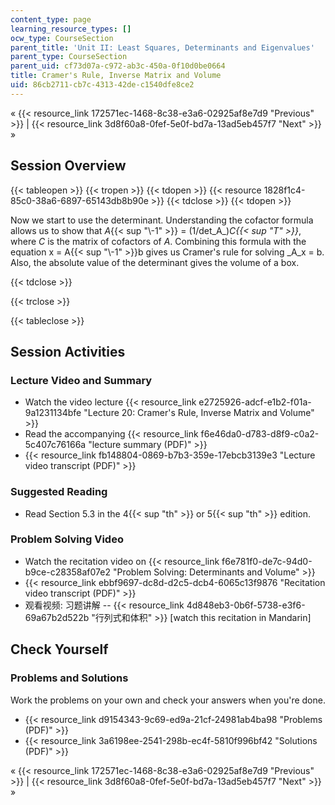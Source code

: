 ```yaml
---
content_type: page
learning_resource_types: []
ocw_type: CourseSection
parent_title: 'Unit II: Least Squares, Determinants and Eigenvalues'
parent_type: CourseSection
parent_uid: cf73d07a-c972-ab3c-450a-0f10d0be0664
title: Cramer's Rule, Inverse Matrix and Volume
uid: 86cb2711-cb7c-4313-42de-c1540dfe8ce2
---
```


« {{< resource_link 172571ec-1468-8c38-e3a6-02925af8e7d9 "Previous" >}} | {{< resource_link 3d8f60a8-0fef-5e0f-bd7a-13ad5eb457f7 "Next" >}} »

Session Overview
----------------

{{< tableopen >}}
{{< tropen >}}
{{< tdopen >}}
{{< resource 1828f1c4-85c0-38a6-6897-65143db8b90e >}}
{{< tdclose >}}
{{< tdopen >}}


Now we start to use the determinant. Understanding the cofactor formula allows us to show that _A_{{< sup "\\-1" >}} = (1/det_A_)_C{{< sup "T" >}}_, where _C_ is the matrix of cofactors of _A_. Combining this formula with the equation x = A{{< sup "\\-1" >}}b gives us Cramer's rule for solving _A_x = b. Also, the absolute value of the determinant gives the volume of a box.


{{< tdclose >}}

{{< trclose >}}

{{< tableclose >}}

Session Activities
------------------

### Lecture Video and Summary

*   Watch the video lecture {{< resource_link e2725926-adcf-e1b2-f01a-9a1231134bfe "Lecture 20: Cramer's Rule, Inverse Matrix and Volume" >}}
*   Read the accompanying {{< resource_link f6e46da0-d783-d8f9-c0a2-5c407c76166a "lecture summary (PDF)" >}}
*   {{< resource_link fb148804-0869-b7b3-359e-17ebcb3139e3 "Lecture video transcript (PDF)" >}}

### Suggested Reading

*   Read Section 5.3 in the 4{{< sup "th" >}} or 5{{< sup "th" >}} edition.

### Problem Solving Video

*   Watch the recitation video on {{< resource_link f6e781f0-de7c-94d0-b9ce-c28358af07e2 "Problem Solving: Determinants and Volume" >}}
*   {{< resource_link ebbf9697-dc8d-d2c5-dcb4-6065c13f9876 "Recitation video transcript (PDF)" >}}
*   观看视频: 习题讲解 -- {{< resource_link 4d848eb3-0b6f-5738-e3f6-69a67b2d522b "行列式和体积" >}} \[watch this recitation in Mandarin\]

Check Yourself
--------------

### Problems and Solutions

Work the problems on your own and check your answers when you're done.

*   {{< resource_link d9154343-9c69-ed9a-21cf-24981ab4ba98 "Problems (PDF)" >}}
*   {{< resource_link 3a6198ee-2541-298b-ec4f-5810f996bf42 "Solutions (PDF)" >}}

« {{< resource_link 172571ec-1468-8c38-e3a6-02925af8e7d9 "Previous" >}} | {{< resource_link 3d8f60a8-0fef-5e0f-bd7a-13ad5eb457f7 "Next" >}} »